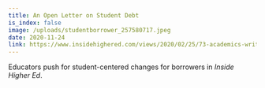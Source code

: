 ```yaml
---
title: An Open Letter on Student Debt
is_index: false
image: /uploads/studentborrower_257580717.jpeg
date: 2020-11-24
link: https://www.insidehighered.com/views/2020/02/25/73-academics-write-open-letter-voicing-their-concerns-about-student-debt-opinion
---
```

 Educators push for student-centered changes for borrowers in *Inside Higher Ed*.